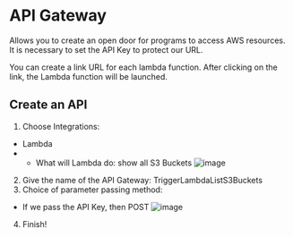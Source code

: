# API Gateway
Allows you to create an open door for programs to access AWS resources. It is necessary to set the API Key to protect our URL.

You can create a link URL for each lambda function. After clicking on the link, the Lambda function will be launched.

## Create an API
1. Choose Integrations:
- Lambda
- - What will Lambda do: show all S3 Buckets
![image](https://user-images.githubusercontent.com/55916170/162078079-ebea1c8c-f756-4aae-838f-d97b404ec201.png)


2. Give the name of the API Gateway: 	TriggerLambdaListS3Buckets
3. Сhoice of parameter passing method:
- If we pass the API Key, then POST
![image](https://user-images.githubusercontent.com/55916170/162078991-d40711e7-2238-4a14-af11-a524592a7ba6.png)

4. Finish!

